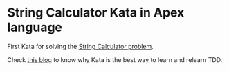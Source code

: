 # String Calculator Kata in Apex language
First Kata for solving the [String Calculator problem](http://osherove.com/tdd-kata-1/).

Check [this blog](http://www.peterprovost.org/blog/2012/05/02/kata-the-only-way-to-learn-tdd/) to know why Kata is the best way to learn and relearn TDD.
